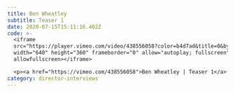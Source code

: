 ```yaml
---
title: Ben Wheatley
subtitle: Teaser 1
date: 2020-07-15T15:11:16.402Z
code: >-
  <iframe
  src="https://player.vimeo.com/video/438556058?color=b4d7ad&title=0&byline=0&portrait=0"
  width="640" height="360" frameborder="0" allow="autoplay; fullscreen"
  allowfullscreen></iframe>

  <p><a href="https://vimeo.com/438556058">Ben Wheatley | Teaser 1</a> from <a href="https://vimeo.com/olliejenkins">Ollie Jenkins</a> on <a href="https://vimeo.com">Vimeo</a>.</p>
category: director-interviews
---
```

